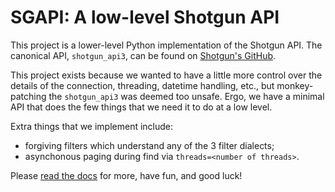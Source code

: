 # SGAPI: A low-level Shotgun API

This project is a lower-level Python implementation of the Shotgun API. The canonical API, `shotgun_api3`, can be found on [Shotgun's GitHub][shotgun_api3].

This project exists because we wanted to have a little more control over the details of the connection, threading, datetime handling, etc., but monkey-patching the `shotgun_api3` was deemed too unsafe. Ergo, we have a minimal API that does the few things that we need it to do at a low level.

Extra things that we implement include:

- forgiving filters which understand any of the 3 filter dialects;
- asynchonous paging during find via `threads=<number of threads>`.


[shotgun_api3]: https://github.com/shotgunsoftware/python-api


Please [read the docs](http://sgapi.readthedocs.org) for more, have fun, and good luck!
